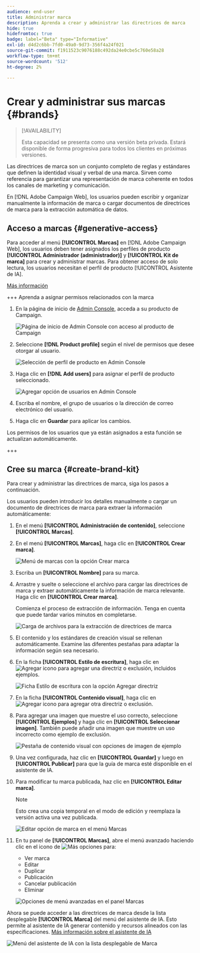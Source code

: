 ```yaml
---
audience: end-user
title: Administrar marca
description: Aprenda a crear y administrar las directrices de marca
hide: true
hidefromtoc: true
badge: label="Beta" type="Informative"
exl-id: d4d2c6bb-7fd0-49a0-9d73-356f4a24f021
source-git-commit: f1911523c9076188c492da24e0cbe5c760e58a28
workflow-type: tm+mt
source-wordcount: '512'
ht-degree: 2%

---
```


# Crear y administrar sus marcas {#brands}

>[!AVAILABILITY]
>
>Esta capacidad se presenta como una versión beta privada. Estará disponible de forma progresiva para todos los clientes en próximas versiones.

Las directrices de marca son un conjunto completo de reglas y estándares que definen la identidad visual y verbal de una marca. Sirven como referencia para garantizar una representación de marca coherente en todos los canales de marketing y comunicación.

En [!DNL Adobe Campaign Web], los usuarios pueden escribir y organizar manualmente la información de marca o cargar documentos de directrices de marca para la extracción automática de datos.

## Acceso a marcas {#generative-access}

Para acceder al menú **[!UICONTROL Marcas]** en [!DNL Adobe Campaign Web], los usuarios deben tener asignados los perfiles de producto **[!UICONTROL Administrador (administrador)]** y **[!UICONTROL Kit de marca]** para crear y administrar marcas. Para obtener acceso de solo lectura, los usuarios necesitan el perfil de producto [!UICONTROL Asistente de IA].

[Más información](https://experienceleague.adobe.com/en/docs/campaign/campaign-v8/admin/permissions/manage-permissions)

+++ Aprenda a asignar permisos relacionados con la marca

1. En la página de inicio de [Admin Console](https://adminconsole.adobe.com/enterprise), acceda a su producto de Campaign.

   ![Página de inicio de Admin Console con acceso al producto de Campaign](assets/brands_admin_1.png)

1. Seleccione **[!DNL Product profile]** según el nivel de permisos que desee otorgar al usuario.

   ![Selección de perfil de producto en Admin Console](assets/brands_admin_2.png)

1. Haga clic en **[!DNL Add users]** para asignar el perfil de producto seleccionado.

   ![Agregar opción de usuarios en Admin Console](assets/brands_admin_3.png)

1. Escriba el nombre, el grupo de usuarios o la dirección de correo electrónico del usuario.

1. Haga clic en **Guardar** para aplicar los cambios.

Los permisos de los usuarios que ya están asignados a esta función se actualizan automáticamente.

+++

## Cree su marca {#create-brand-kit}

Para crear y administrar las directrices de marca, siga los pasos a continuación.

Los usuarios pueden introducir los detalles manualmente o cargar un documento de directrices de marca para extraer la información automáticamente:

1. En el menú **[!UICONTROL Administración de contenido]**, seleccione **[!UICONTROL Marcas]**.

1. En el menú **[!UICONTROL Marcas]**, haga clic en **[!UICONTROL Crear marca]**.

   ![Menú de marcas con la opción Crear marca](assets/brands_1.png)

1. Escriba un **[!UICONTROL Nombre]** para su marca.

1. Arrastre y suelte o seleccione el archivo para cargar las directrices de marca y extraer automáticamente la información de marca relevante. Haga clic en **[!UICONTROL Crear marca]**.

   Comienza el proceso de extracción de información. Tenga en cuenta que puede tardar varios minutos en completarse.

   ![Carga de archivos para la extracción de directrices de marca](assets/brands_7.png)

1. El contenido y los estándares de creación visual se rellenan automáticamente. Examine las diferentes pestañas para adaptar la información según sea necesario.

1. En la ficha **[!UICONTROL Estilo de escritura]**, haga clic en ![Agregar icono](assets/do-not-localize/Smock_Add_18_N.svg) para agregar una directriz o exclusión, incluidos ejemplos.

   ![Ficha Estilo de escritura con la opción Agregar directriz](assets/brands_2.png)

1. En la ficha **[!UICONTROL Contenido visual]**, haga clic en ![Agregar icono](assets/do-not-localize/Smock_Add_18_N.svg) para agregar otra directriz o exclusión.

1. Para agregar una imagen que muestre el uso correcto, seleccione **[!UICONTROL Ejemplos]** y haga clic en **[!UICONTROL Seleccionar imagen]**. También puede añadir una imagen que muestre un uso incorrecto como ejemplo de exclusión.

   ![Pestaña de contenido visual con opciones de imagen de ejemplo](assets/brands_3.png)

1. Una vez configurada, haz clic en **[!UICONTROL Guardar]** y luego en **[!UICONTROL Publicar]** para que la guía de marca esté disponible en el asistente de IA.

1. Para modificar tu marca publicada, haz clic en **[!UICONTROL Editar marca]**.

   >[!NOTE]
   >
   >Esto crea una copia temporal en el modo de edición y reemplaza la versión activa una vez publicada.

   ![Editar opción de marca en el menú Marcas](assets/brands_4.png)

1. En tu panel de **[!UICONTROL Marcas]**, abre el menú avanzado haciendo clic en el icono de ![Más opciones](assets/do-not-localize/Smock_More_18_N.svg) para:

   * Ver marca
   * Editar
   * Duplicar
   * Publicación
   * Cancelar publicación
   * Eliminar

   ![Opciones de menú avanzadas en el panel Marcas](assets/brands_5.png)

Ahora se puede acceder a las directrices de marca desde la lista desplegable **[!UICONTROL Marca]** del menú del asistente de IA. Esto permite al asistente de IA generar contenido y recursos alineados con las especificaciones. [Más información sobre el asistente de IA](../email/generative-gs.md)

![Menú del asistente de IA con la lista desplegable de Marca](assets/brands_6.png)